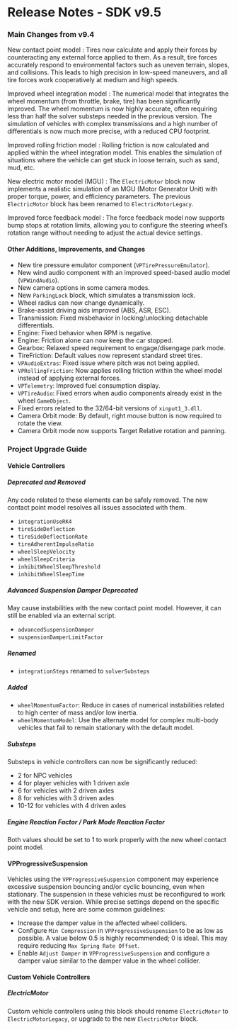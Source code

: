 # Release Notes - SDK v9.5

### Main Changes from v9.4

New contact point model
: Tires now calculate and apply their forces by counteracting any external force applied to them. As a result, tire forces accurately respond to environmental factors such as uneven terrain, slopes, and collisions. This leads to high precision in low-speed maneuvers, and all tire forces work cooperatively at medium and high speeds.

Improved wheel integration model
: The numerical model that integrates the wheel momentum (from throttle, brake, tire) has been significantly improved. The wheel momentum is now highly accurate, often requiring less than half the solver substeps needed in the previous version. The simulation of vehicles with complex transmissions and a high number of differentials is now much more precise, with a reduced CPU footprint.

Improved rolling friction model
: Rolling friction is now calculated and applied within the wheel integration model. This enables the simulation of situations where the vehicle can get stuck in loose terrain, such as sand, mud, etc.

New electric motor model (MGU)
: The `ElectricMotor` block now implements a realistic simulation of an MGU (Motor Generator Unit) with proper torque, power, and efficiency parameters. The previous `ElectricMotor` block has been renamed to `ElectricMotorLegacy`.

Improved force feedback model
: The force feedback model now supports bump stops at rotation limits, allowing you to configure the steering wheel’s rotation range without needing to adjust the actual device settings.

#### Other Additions, Improvements, and Changes

- New tire pressure emulator component (`VPTirePressureEmulator`).
- New wind audio component with an improved speed-based audio model (`VPWindAudio`).
- New camera options in some camera modes.
- New `ParkingLock` block, which simulates a transmission lock.
- Wheel radius can now change dynamically.
- Brake-assist driving aids improved (ABS, ASR, ESC).
- Transmission: Fixed misbehavior in locking/unlocking detachable differentials.
- Engine: Fixed behavior when RPM is negative.
- Engine: Friction alone can now keep the car stopped.
- Gearbox: Relaxed speed requirement to engage/disengage park mode.
- TireFriction: Default values now represent standard street tires.
- `VPAudioExtras`: Fixed issue where pitch was not being applied.
- `VPRollingFriction`: Now applies rolling friction within the wheel model instead of applying external forces.
- `VPTelemetry`: Improved fuel consumption display.
- `VPTireAudio`: Fixed errors when audio components already exist in the wheel `GameObject`.
- Fixed errors related to the 32/64-bit versions of `xinput1_3.dll`.
- Camera Orbit mode: By default, right mouse button is now required to rotate the view.
- Camera Orbit mode now supports Target Relative rotation and panning.

### Project Upgrade Guide

#### Vehicle Controllers

##### Deprecated and Removed

Any code related to these elements can be safely removed. The new contact point model resolves all issues associated with them.

- `integrationUseRK4`
- `tireSideDeflection`
- `tireSideDeflectionRate`
- `tireAdherentImpulseRatio`
- `wheelSleepVelocity`
- `wheelSleepCriteria`
- `inhibitWheelSleepThreshold`
- `inhibitWheelSleepTime`

##### Advanced Suspension Damper Deprecated

May cause instabilities with the new contact point model. However, it can still be enabled via an external script.

- `advancedSuspensionDamper`
- `suspensionDamperLimitFactor`

##### Renamed

- `integrationSteps` renamed to `solverSubsteps`

##### Added

- `wheelMomentumFactor`: Reduce in cases of numerical instabilities related to high center of mass and/or low inertia.
- `wheelMomentumModel`: Use the alternate model for complex multi-body vehicles that fail to remain stationary with the default model.

##### Substeps

Substeps in vehicle controllers can now be significantly reduced:

- 2 for NPC vehicles
- 4 for player vehicles with 1 driven axle
- 6 for vehicles with 2 driven axles
- 8 for vehicles with 3 driven axles
- 10-12 for vehicles with 4 driven axles

##### Engine Reaction Factor / Park Mode Reaction Factor

Both values should be set to 1 to work properly with the new wheel contact point model.

#### VPProgressiveSuspension

Vehicles using the `VPProgressiveSuspension` component may experience excessive suspension bouncing and/or cyclic bouncing, even when stationary. The suspension in these vehicles must be reconfigured to work with the new SDK version. While precise settings depend on the specific vehicle and setup, here are some common guidelines:

- Increase the damper value in the affected wheel colliders.
- Configure `Min Compression` in `VPProgressiveSuspension` to be as low as possible. A value below 0.5 is highly recommended; 0 is ideal. This may require reducing `Max Spring Rate Offset`.
- Enable `Adjust Damper` in `VPProgressiveSuspension` and configure a damper value similar to the damper value in the wheel collider.

#### Custom Vehicle Controllers

##### ElectricMotor

Custom vehicle controllers using this block should rename `ElectricMotor` to `ElectricMotorLegacy`, or upgrade to the new `ElectricMotor` block.
